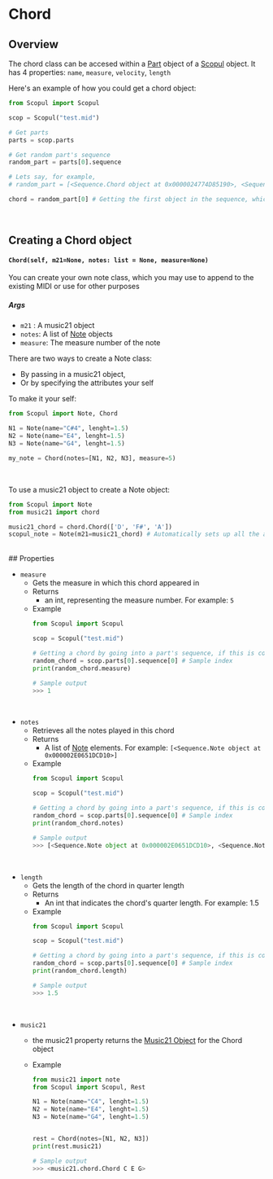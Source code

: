 # Chord

## Overview

The chord class can be accesed within a [Part](part.md) object of a [Scopul](scopul.md) object. It has 4 properties: `name`, `measure`, `velocity`, `length`

Here's an example of how you could get a chord object:

```python
from Scopul import Scopul

scop = Scopul("test.mid")

# Get parts
parts = scop.parts

# Get random part's sequence
random_part = parts[0].sequence

# Lets say, for example, 
# random_part = [<Sequence.Chord object at 0x0000024774D85190>, <Sequence.Rest object at 0x0000024774D1D9D0>]

chord = random_part[0] # Getting the first object in the sequence, which is a chord
```
<br>

## Creating a Chord object
#### `Chord(self, m21=None, notes: list = None, measure=None)`


You can create your own note class, which you may use to append to the existing MIDI or use for other purposes

##### Args
- `m21` : A music21 object
- `notes`: A list of [Note](note.md) objects
- `measure`: The measure number of the note

There are two ways to create a Note class: 
- By passing in a music21 object, 
- Or by specifying the attributes your self

To make it your self:

```python
from Scopul import Note, Chord

N1 = Note(name="C#4", lenght=1.5)
N2 = Note(name="E4", lenght=1.5)
N3 = Note(name="G4", lenght=1.5)

my_note = Chord(notes=[N1, N2, N3], measure=5)
```
<br>

To use a music21 object to create a Note object:
```python
from Scopul import Note
from music21 import chord

music21_chord = chord.Chord(['D', 'F#', 'A'])
scopul_note = Note(m21=music21_chord) # Automatically sets up all the attributes
```

<br>
## Properties



- `measure`
    - Gets the measure in which this chord appeared in
    - Returns
        - an int, representing the measure number. For example: `5`
    - Example
        ```python
        from Scopul import Scopul

        scop = Scopul("test.mid")

        # Getting a chord by going into a part's sequence, if this is confusing, go to Part class section
        random_chord = scop.parts[0].sequence[0] # Sample index
        print(random_chord.measure)

        # Sample output
        >>> 1
        ```

<br>

- `notes`
    - Retrieves all the notes played in this chord
    - Returns
        - A list of [Note](note.md) elements. For example: `[<Sequence.Note object at 0x000002E0651DCD10>]`
    - Example
        ```python
        from Scopul import Scopul

        scop = Scopul("test.mid")

        # Getting a chord by going into a part's sequence, if this is confusing, go to Part class section
        random_chord = scop.parts[0].sequence[0] # Sample index
        print(random_chord.notes)

        # Sample output
        >>> [<Sequence.Note object at 0x000002E0651DCD10>, <Sequence.Note object at 0x000002E0651E59D0>, <Sequence.Note object at 0x000002E0651E4050>]
        ```

<br>

- `length`
    - Gets the length of the chord in quarter length
    - Returns
        - An int that indicates the chord's quarter length. For example: 1.5
    - Example
        ```python
        from Scopul import Scopul
        
        scop = Scopul("test.mid")

        # Getting a chord by going into a part's sequence, if this is confusing, go to Part class section
        random_chord = scop.parts[0].sequence[0] # Sample index
        print(random_chord.length)

        # Sample output
        >>> 1.5
        ```
<br>

- `music21`
  - the music21 property returns the [Music21 Object](https://web.mit.edu/music21/doc/moduleReference/moduleChord.html) for the Chord object

  - Example
    ```python
    from music21 import note
    from Scopul import Scopul, Rest

    N1 = Note(name="C4", lenght=1.5)
    N2 = Note(name="E4", lenght=1.5)
    N3 = Note(name="G4", lenght=1.5)


    rest = Chord(notes=[N1, N2, N3])
    print(rest.music21)

    # Sample output
    >>> <music21.chord.Chord C E G>
    ```